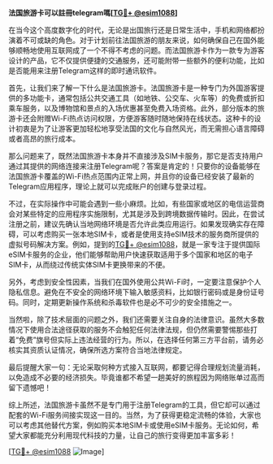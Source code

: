 **法国旅游卡可以註冊telegram嗎[[TG💪+ @esim1088](https://t.me/s/esim1088)]**

在当今这个高度数字化的时代，无论是出国旅行还是日常生活中，手机和网络都扮演着不可或缺的角色。对于计划前往法国旅游的朋友来说，如何确保自己在国外能够顺畅地使用互联网成了一个不得不考虑的问题。而法国旅游卡作为一款专为游客设计的产品，它不仅提供便捷的交通服务，还可能附带一些额外的便利功能，比如是否能用来注册Telegram这样的即时通讯软件。

首先，让我们来了解一下什么是法国旅游卡。法国旅游卡是一种专门为外国游客提供的多功能卡，通常包括公共交通工具（如地铁、公交车、火车等）的免费或折扣乘车服务，以及博物馆和景点的入场优惠甚至免费入场资格。此外，部分版本的旅游卡还会附赠Wi-Fi热点访问权限，方便游客随时随地保持在线状态。这种卡的设计初衷是为了让游客更加轻松地享受法国的文化与自然风光，而无需担心语言障碍或者高昂的旅行成本。

那么问题来了，既然法国旅游卡本身并不直接涉及SIM卡服务，那它是否支持用户通过其提供的网络连接来注册Telegram呢？答案是肯定的！只要你的设备能够在法国旅游卡覆盖的Wi-Fi热点范围内正常上网，并且你的设备已经安装了最新的Telegram应用程序，理论上就可以完成账户的创建与登录过程。

不过，在实际操作中可能会遇到一些小麻烦。比如，有些国家或地区的电信运营商会对某些特定的应用程序实施限制，尤其是涉及到跨境数据传输时。因此，在尝试注册之前，建议先确认当地网络环境是否允许此类应用运行。如果发现确实存在障碍，可以考虑购买一张本地SIM卡，或者是使用支持eSIM技术的服务商所提供的虚拟号码解决方案。例如，提到的[TG💪+ @esim1088](https://t.me/s/esim1088)，就是一家专注于提供国际eSIM卡服务的企业，他们能够帮助用户快速获取适用于多个国家和地区的电子SIM卡，从而绕过传统实体SIM卡更换带来的不便。

另外，考虑到安全性因素，当我们在国外使用公共Wi-Fi时，一定要注意保护个人隐私信息。避免在不安全的网络环境下输入敏感资料，比如银行密码或是身份证号码。同时，定期更新操作系统和杀毒软件也是必不可少的安全措施之一。

当然啦，除了技术层面的问题之外，我们还需要关注自身的法律意识。虽然大多数情况下使用合法途径获取的服务不会触犯任何法律法规，但仍然需要警惕那些打着“免费”旗号但实际上违法经营的行为。所以，在选择任何第三方平台前，请务必核实其资质认证情况，确保所选方案符合当地法律规定。

最后提醒大家一句：无论采取何种方式接入互联网，都要记得合理规划流量消耗，以免造成不必要的经济损失。毕竟谁都不希望一趟美好的旅程因为网络账单过高而留下遗憾吧！

综上所述，法国旅游卡虽然不是专门用于注册Telegram的工具，但它却可以通过配套的Wi-Fi服务间接实现这一目的。当然，为了获得更稳定流畅的体验，大家也可以考虑其他替代方案，例如购买本地SIM卡或使用eSIM卡服务。无论如何，希望大家都能充分利用现代科技的力量，让自己的旅行变得更加丰富多彩！

[[TG💪+ @esim1088](https://t.me/s/esim1088) ![Image](https://i.postimg.cc/4NQfJmqS/Snipaste-2025-05-13-00-14-12.png)]